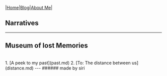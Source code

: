 |[Home](README.md)|[Blog](Blog.md)|[About Me](about.md)|

## Narratives
---
## Museum of lost Memories
<br>
1. [A peek to my past](past.md)
2. [To: The distance between us](distance.md)
---
###### made by siri

